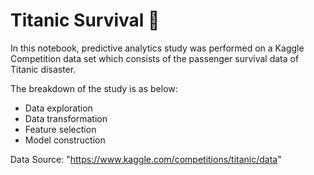 # Titanic Survival 🚢

In this notebook, predictive analytics study was performed on a Kaggle Competition data set which consists of the passenger survival data of Titanic disaster.

The breakdown of the study is as below:

<ul>
<li>Data exploration</li>
<li>Data transformation</li>
<li>Feature selection</li>
<li>Model construction</li>
</ul>

Data Source: "https://www.kaggle.com/competitions/titanic/data"  
